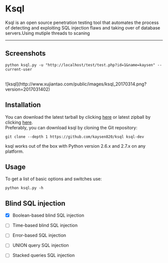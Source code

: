# Ksql
Ksql is an open source penetration testing tool that automates the process of detecting and exploiting SQL injection flaws and taking over of database servers.Using mutiple threads to scaning<br>

------

## Screenshots
```
python ksql.py -u "http://localhost/test/test.php?id=1&name=kaysen" --current-user
```
<br>
![ksql](http://www.xujiantao.com/public/images/ksql_20170314.png?version=2017031402)


## Installation
You can download the latest tarball by clicking [here](https://github.com/kaysen820/ksql/tarball/master) or latest zipball by clicking [here](https://github.com/kaysen820/ksql/zipball/master).<br>
Preferably, you can download ksql by cloning the Git repository:<br>
```
git clone --depth 1 https://github.com/kaysen820/ksql ksql-dev
```
ksql works out of the box with Python version 2.6.x and 2.7.x on any platform.


## Usage
To get a list of basic options and switches use:<br>
```
python ksql.py -h
```

## Blind SQL injection
- [x] Boolean-based blind SQL injection
- [ ] Time-based blind SQL injection
- [ ] Error-based SQL injection
- [ ] UNION query SQL injection
- [ ] Stacked queries SQL injection

